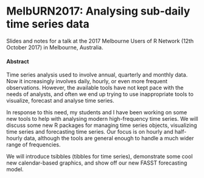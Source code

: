# MelbURN2017: Analysing sub-daily time series data

Slides and notes for a talk at the 2017 Melbourne Users of R Network (12th October 2017)
in Melbourne, Australia.

#### Abstract

Time series analysis used to involve annual, quarterly and monthly data. Now it increasingly involves daily, hourly, or even more frequent observations. However, the available tools have not kept pace with the needs of analysts, and often we end up trying to use inappropriate tools to visualize, forecast and analyse time series.

In response to this need, my students and I have been working on some new tools to help with analysing modern high-frequency time series. We will discuss some new R packages for managing time series objects, visualizing time series and forecasting time series. Our focus is on hourly and half-hourly data, although the tools are general enough to handle a much wider range of frequencies.

We will introduce tsibbles (tibbles for time series), demonstrate some cool new calendar-based graphics, and show off our new FASST forecasting model.
